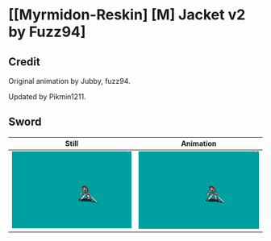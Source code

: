 # [\[Myrmidon-Reskin\] \[M\] Jacket v2 by Fuzz94]

## Credit

Original animation by Jubby, fuzz94.

Updated by Pikmin1211.

## Sword

| Still | Animation |
| :---: | :-------: |
| ![Sword still](./Sword_000.png) | ![Sword animation](./Sword.gif) |
